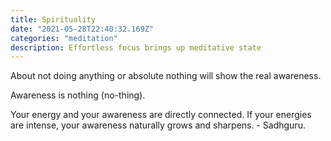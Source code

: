 ```yaml
---
title: Spirituality
date: "2021-05-28T22:40:32.169Z"
categories: "meditation"
description: Effortless focus brings up meditative state
---
```


About not doing anything or absolute nothing will show the real awareness.

Awareness is nothing (no-thing).

Your energy and your awareness are directly connected. If your energies are intense, your awareness naturally grows and sharpens. - Sadhguru.
